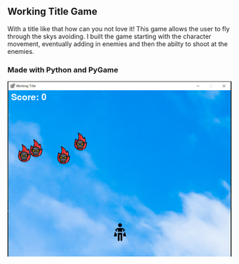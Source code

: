 ## Working Title Game
 With a title like that how can you not love it! This game allows the user to fly through the skys avoiding. I built the game starting with the character movement, eventually adding in enemies and then the abilty to shoot at the enemies.

 ### Made with Python and PyGame




 ![gameplay](./img/5.PNG)